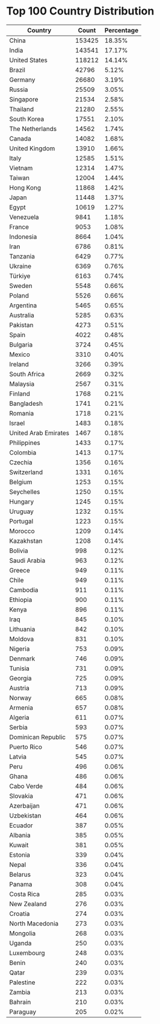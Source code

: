# Top 100 Country Distribution
| Country | Count | Percentage |
|----|----|----|
| China | 153425 | 18.35% |
| India | 143541 | 17.17% |
| United States | 118212 | 14.14% |
| Brazil | 42796 | 5.12% |
| Germany | 26680 | 3.19% |
| Russia | 25509 | 3.05% |
| Singapore | 21534 | 2.58% |
| Thailand | 21280 | 2.55% |
| South Korea | 17551 | 2.10% |
| The Netherlands | 14562 | 1.74% |
| Canada | 14082 | 1.68% |
| United Kingdom | 13910 | 1.66% |
| Italy | 12585 | 1.51% |
| Vietnam | 12314 | 1.47% |
| Taiwan | 12004 | 1.44% |
| Hong Kong | 11868 | 1.42% |
| Japan | 11448 | 1.37% |
| Egypt | 10619 | 1.27% |
| Venezuela | 9841 | 1.18% |
| France | 9053 | 1.08% |
| Indonesia | 8664 | 1.04% |
| Iran | 6786 | 0.81% |
| Tanzania | 6429 | 0.77% |
| Ukraine | 6369 | 0.76% |
| Türkiye | 6163 | 0.74% |
| Sweden | 5548 | 0.66% |
| Poland | 5526 | 0.66% |
| Argentina | 5465 | 0.65% |
| Australia | 5285 | 0.63% |
| Pakistan | 4273 | 0.51% |
| Spain | 4022 | 0.48% |
| Bulgaria | 3724 | 0.45% |
| Mexico | 3310 | 0.40% |
| Ireland | 3266 | 0.39% |
| South Africa | 2669 | 0.32% |
| Malaysia | 2567 | 0.31% |
| Finland | 1768 | 0.21% |
| Bangladesh | 1741 | 0.21% |
| Romania | 1718 | 0.21% |
| Israel | 1483 | 0.18% |
| United Arab Emirates | 1467 | 0.18% |
| Philippines | 1433 | 0.17% |
| Colombia | 1413 | 0.17% |
| Czechia | 1356 | 0.16% |
| Switzerland | 1331 | 0.16% |
| Belgium | 1253 | 0.15% |
| Seychelles | 1250 | 0.15% |
| Hungary | 1245 | 0.15% |
| Uruguay | 1232 | 0.15% |
| Portugal | 1223 | 0.15% |
| Morocco | 1209 | 0.14% |
| Kazakhstan | 1208 | 0.14% |
| Bolivia | 998 | 0.12% |
| Saudi Arabia | 963 | 0.12% |
| Greece | 949 | 0.11% |
| Chile | 949 | 0.11% |
| Cambodia | 911 | 0.11% |
| Ethiopia | 900 | 0.11% |
| Kenya | 896 | 0.11% |
| Iraq | 845 | 0.10% |
| Lithuania | 842 | 0.10% |
| Moldova | 831 | 0.10% |
| Nigeria | 753 | 0.09% |
| Denmark | 746 | 0.09% |
| Tunisia | 731 | 0.09% |
| Georgia | 725 | 0.09% |
| Austria | 713 | 0.09% |
| Norway | 665 | 0.08% |
| Armenia | 657 | 0.08% |
| Algeria | 611 | 0.07% |
| Serbia | 593 | 0.07% |
| Dominican Republic | 575 | 0.07% |
| Puerto Rico | 546 | 0.07% |
| Latvia | 545 | 0.07% |
| Peru | 496 | 0.06% |
| Ghana | 486 | 0.06% |
| Cabo Verde | 484 | 0.06% |
| Slovakia | 471 | 0.06% |
| Azerbaijan | 471 | 0.06% |
| Uzbekistan | 464 | 0.06% |
| Ecuador | 387 | 0.05% |
| Albania | 385 | 0.05% |
| Kuwait | 381 | 0.05% |
| Estonia | 339 | 0.04% |
| Nepal | 336 | 0.04% |
| Belarus | 323 | 0.04% |
| Panama | 308 | 0.04% |
| Costa Rica | 285 | 0.03% |
| New Zealand | 276 | 0.03% |
| Croatia | 274 | 0.03% |
| North Macedonia | 273 | 0.03% |
| Mongolia | 268 | 0.03% |
| Uganda | 250 | 0.03% |
| Luxembourg | 248 | 0.03% |
| Benin | 240 | 0.03% |
| Qatar | 239 | 0.03% |
| Palestine | 222 | 0.03% |
| Zambia | 213 | 0.03% |
| Bahrain | 210 | 0.03% |
| Paraguay | 205 | 0.02% |
